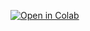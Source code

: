 [![Open in Colab](https://colab.research.google.com/assets/colab-badge.svg)](https://colab.research.google.com/github/USERNAME/REPO_NAME/blob/BRANCH_NAME/PATH_TO_NOTEBOOK)
